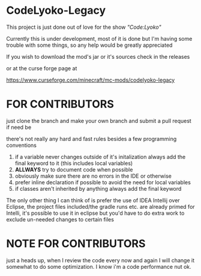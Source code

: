 # CodeLyoko-Legacy
This project is just done out of love for the show _"Code:Lyoko"_ 


Currently this is under development, most of it is done but
I'm having some trouble with some things, so any help would be greatly appreciated


If you wish to download the mod's jar or it's sources
check in the releases

or at the curse forge page at


https://www.curseforge.com/minecraft/mc-mods/codelyoko-legacy



# FOR CONTRIBUTORS

just clone the branch and make your own branch and submit a pull request if need be

there's not really any hard and fast rules besides a few programming conventions

   1. if a variable never changes outside of it's initalization always add the final keyword to it (this includes local variables)
   2. **ALLWAYS** try to document code when possible
   3. obviously make sure there are no errors in the IDE or otherwise
   4. prefer inline declaration if possible to avoid the need for local variables 
   5. if classes aren't inherited by anything always add the final keyword 

The only other thing I can think of is prefer the use of IDEA Intellij over Eclipse,
the project files included/the gradle runs etc. are already primed for Intelli, it's possible to use it in eclipse but you'd have to do
extra work to exclude un-needed changes to certain files

# NOTE FOR CONTRIBUTORS
   just a heads up, when I review the code every now and again I will change it somewhat to do some optimization. I know
   i'm a code performance nut ok.
